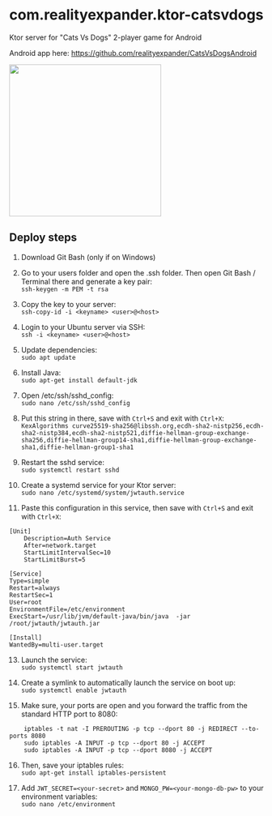 # com.realityexpander.ktor-catsvdogs
Ktor server for "Cats Vs Dogs" 2-player game for Android

Android app here: https://github.com/realityexpander/CatsVsDogsAndroid

[<img src="https://user-images.githubusercontent.com/5157474/211963104-ac29263a-7c03-489b-b69c-a083abc9fb6c.png" width=300/>](https://github.com/realityexpander/CatsVsDogsAndroid)

## Deploy steps

1. Download Git Bash (only if on Windows)

2. Go to your users folder and open the .ssh folder. Then open Git Bash / Terminal there and generate a key pair:<br>
`ssh-keygen -m PEM -t rsa`

3. Copy the key to your server:<br>
   `ssh-copy-id -i <keyname> <user>@<host>`

5. Login to your Ubuntu server via SSH:<br>
   `ssh -i <keyname> <user>@<host>`

6. Update dependencies:<br>
   `sudo apt update`

7. Install Java:<br>
   `sudo apt-get install default-jdk`

8. Open /etc/ssh/sshd_config:<br>
   `sudo nano /etc/ssh/sshd_config`

9. Put this string in there, save with `Ctrl+S` and exit with `Ctrl+X`:<br>
   `KexAlgorithms curve25519-sha256@libssh.org,ecdh-sha2-nistp256,ecdh-sha2-nistp384,ecdh-sha2-nistp521,diffie-hellman-group-exchange-sha256,diffie-hellman-group14-sha1,diffie-hellman-group-exchange-sha1,diffie-hellman-group1-sha1`

10. Restart the sshd service:<br>
    `sudo systemctl restart sshd`

11. Create a systemd service for your Ktor server:<br>
    `sudo nano /etc/systemd/system/jwtauth.service`

12. Paste this configuration in this service, then save with `Ctrl+S` and exit with `Ctrl+X`:<br>

```
[Unit]
    Description=Auth Service
    After=network.target
    StartLimitIntervalSec=10
    StartLimitBurst=5

[Service]
Type=simple
Restart=always
RestartSec=1
User=root
EnvironmentFile=/etc/environment
ExecStart=/usr/lib/jvm/default-java/bin/java  -jar /root/jwtauth/jwtauth.jar

[Install]
WantedBy=multi-user.target
```

13. Launch the service:<br>
    `sudo systemctl start jwtauth`

14. Create a symlink to automatically launch the service on boot up:<br>
    `sudo systemctl enable jwtauth`

15. Make sure, your ports are open and you forward the traffic from the standard HTTP port to 8080:<br>
```
    iptables -t nat -I PREROUTING -p tcp --dport 80 -j REDIRECT --to-ports 8080
    sudo iptables -A INPUT -p tcp --dport 80 -j ACCEPT
    sudo iptables -A INPUT -p tcp --dport 8080 -j ACCEPT
```
16. Then, save your iptables rules:<br>
    `sudo apt-get install iptables-persistent`

17. Add `JWT_SECRET=<your-secret>` and `MONGO_PW=<your-mongo-db-pw>` to your environment variables:<br>
    `sudo nano /etc/environment`

